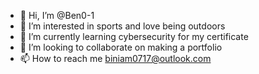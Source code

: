 - 👋 Hi, I’m @Ben0-1
- 👀 I’m interested in sports and love being outdoors
- 🌱 I’m currently learning cybersecurity for my certificate 
- 💞️ I’m looking to collaborate on making a portfolio 
- 📫 How to reach me biniam0717@outlook.com

<!---
Ben0-1/Ben0-1 is a ✨ special ✨ repository because its `README.md` (this file) appears on your GitHub profile.
You can click the Preview link to take a look at your changes.
--->
